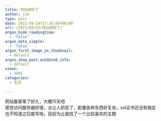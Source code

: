 ```yaml
---
title: 网站搭好了
author: jie
type: post
date: 2021-09-24T17:36:09+00:00
url: /2021/09/25/网站搭好了/
argon_hide_readingtime:
  - 'false'
argon_meta_simple:
  - 'false'
argon_first_image_as_thumbnail:
  - default
argon_show_post_outdated_info:
  - default
views:
  - 1681
categories:
  - 生活

---
```

网站备案等了好久，大概15天吧  
感觉访问服务器好慢，太让人抓狂了，配置各种东西好复杂，ssl证书还没有搞定  
也不知道之后能写啥，目前为止就找了一个比较喜欢的主题